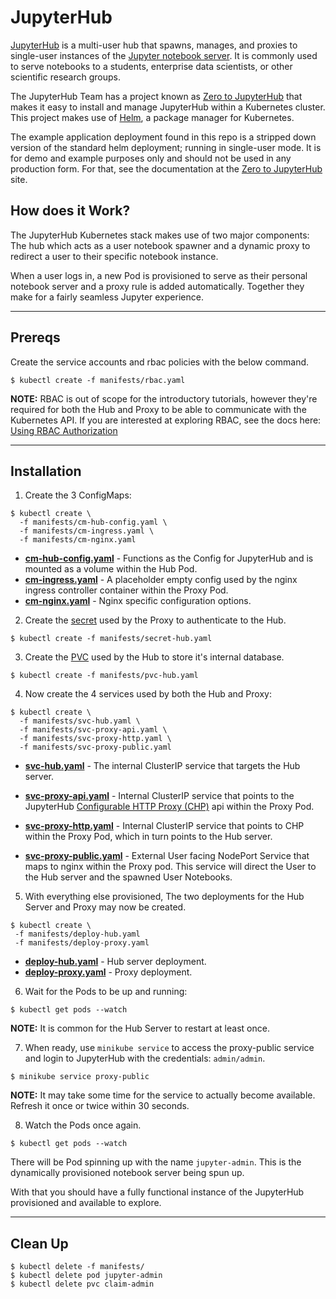 # JupyterHub

[JupyterHub](https://jupyterhub.readthedocs.io/en/latest/) is a multi-user hub that spawns, manages,
and proxies to single-user instances of the [Jupyter notebook server][jupyter]. It is commonly used
to serve notebooks to a students, enterprise data scientists, or other scientific research groups.

The JupyterHub Team has a project known as [Zero to JupyterHub][ztjh] that makes it easy to install
and manage JupyterHub within a Kubernetes cluster. This project makes use of [Helm][helm], a package
manager for Kubernetes. 

The example application deployment found in this repo is a stripped down version of the standard
helm deployment; running in single-user mode. It is for demo and example purposes only and should
not be used in any production form. For that, see the documentation at the
[Zero to JupyterHub][ztjh] site.

## How does it Work?
The JupyterHub Kubernetes stack  makes use of two major components: The hub which acts as a user
notebook spawner and a dynamic proxy to redirect a user to their specific notebook instance. 

When a user logs in, a new Pod is provisioned to serve as their personal notebook server and a proxy
rule is added automatically. Together they make for a fairly seamless Jupyter experience.

---

## Prereqs

Create the service accounts and rbac policies with the below command.
```
$ kubectl create -f manifests/rbac.yaml
```

**NOTE:** RBAC is out of scope for the introductory tutorials, however they're required for both
the Hub and Proxy to be able to communicate with the Kubernetes API. If you are interested at
exploring RBAC, see the docs here: [Using RBAC Authorization][rbac]

---

## Installation

1. Create the 3 ConfigMaps:
```
$ kubectl create \
  -f manifests/cm-hub-config.yaml \
  -f manifests/cm-ingress.yaml \
  -f manifests/cm-nginx.yaml
```
* **[cm-hub-config.yaml](manifests/cm-hub-config.yaml)** - Functions as the Config for JupyterHub
  and is mounted as a volume within the Hub Pod.
* **[cm-ingress.yaml](manifests/cm-ingress.yaml)** - A placeholder empty config used by the nginx
  ingress controller container within the Proxy Pod.
* **[cm-nginx.yaml](manifests/cm-nginx.yaml)** - Nginx specific configuration options.

2. Create the [secret](manifests/secret-hub.yaml) used by the Proxy to authenticate to the Hub.
```
$ kubectl create -f manifests/secret-hub.yaml
```

3. Create the [PVC](manifests/pvc-hub.yaml) used by the Hub to store it's internal database.
```
$ kubectl create -f manifests/pvc-hub.yaml
```

4. Now create the 4 services used by both the Hub and Proxy:
```
$ kubectl create \
  -f manifests/svc-hub.yaml \
  -f manifests/svc-proxy-api.yaml \
  -f manifests/svc-proxy-http.yaml \
  -f manifests/svc-proxy-public.yaml
```

* **[svc-hub.yaml](manifests/svc-hub.yaml)** - The internal ClusterIP service that targets the Hub
  server.
* **[svc-proxy-api.yaml](manifests/svc-proxy-api.yaml)** - Internal ClusterIP service that points
  to the JupyterHub [Configurable HTTP Proxy (CHP)][chp-proxy] api within the Proxy Pod.

* **[svc-proxy-http.yaml](manifests/svc-proxy-http.yaml)** - Internal ClusterIP service that points
  to CHP within the Proxy Pod, which in turn points to the Hub server.
* **[svc-proxy-public.yaml](manifests/svc-proxy-public.yaml)** - External User facing NodePort
  Service that maps to nginx within the Proxy pod. This service will direct the User to the Hub
  server and the spawned User Notebooks.

5. With everything else provisioned, The two deployments for the Hub Server and Proxy may now be
   created.
```
$ kubectl create \
 -f manifests/deploy-hub.yaml
 -f manifests/deploy-proxy.yaml
```

* **[deploy-hub.yaml](manifests/deploy-hub.yaml)** - Hub server deployment.
* **[deploy-proxy.yaml](manifests/deploy-proxy.yaml)** - Proxy deployment.

6. Wait for the Pods to be up and running:
```
$ kubectl get pods --watch
```
**NOTE:** It is common for the Hub Server to restart at least once.

7. When ready, use `minikube service` to access the proxy-public service and login to JupyterHub
   with the credentials: `admin/admin`.
```
$ minikube service proxy-public
```
**NOTE:** It may take some time for the service to actually become available. Refresh it once or
  twice within 30 seconds.

8. Watch the Pods once again.
```
$ kubectl get pods --watch
```
There will be Pod spinning up with the name `jupyter-admin`. This is the dynamically provisioned
notebook server being spun up. 

 With that you should have a fully functional instance of the JupyterHub provisioned and available
 to explore.

---

## Clean Up

```
$ kubectl delete -f manifests/
$ kubectl delete pod jupyter-admin
$ kubectl delete pvc claim-admin
```

[jupyter]: https://jupyter-notebook.readthedocs.io/en/latest/
[ztjh]: https://zero-to-jupyterhub.readthedocs.io/en/latest/
[helm]: https://www.helm.sh/
[rbac]: https://kubernetes.io/docs/admin/authorization/rbac/
[chp-proxy]: https://github.com/jupyterhub/configurable-http-proxy